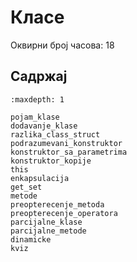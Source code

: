 # Класе

Оквирни број часова: 18

## Садржај

```{toctree}
:maxdepth: 1

pojam_klase
dodavanje_klase
razlika_class_struct
podrazumevani_konstruktor
konstruktor_sa_parametrima
konstruktor_kopije
this
enkapsulacija
get_set
metode
preopterecenje_metoda
preopterecenje_operatora
parcijalne_klase
parcijalne_metode
dinamicke
kviz
```
